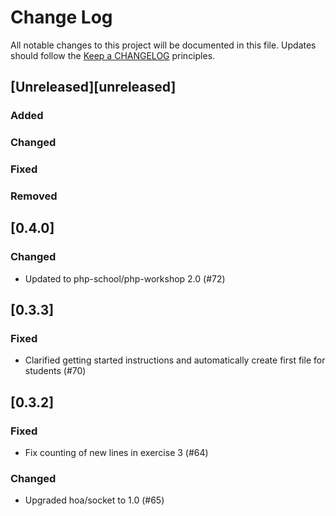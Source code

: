 # Change Log
All notable changes to this project will be documented in this file.
Updates should follow the [Keep a CHANGELOG](http://keepachangelog.com/) principles.

## [Unreleased][unreleased]
### Added

### Changed

### Fixed

### Removed

## [0.4.0]
### Changed
 - Updated to php-school/php-workshop 2.0 (#72)

## [0.3.3]
### Fixed
 - Clarified getting started instructions and automatically create first file for students (#70)

## [0.3.2]
### Fixed
 - Fix counting of new lines in exercise 3 (#64)
 
### Changed
 - Upgraded hoa/socket to 1.0 (#65)
